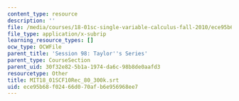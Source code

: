 ```yaml
---
content_type: resource
description: ''
file: /media/courses/18-01sc-single-variable-calculus-fall-2010/ece95b68f02466d070afb6e956968ee7_MIT18_01SCF10Rec_80_300k.srt
file_type: application/x-subrip
learning_resource_types: []
ocw_type: OCWFile
parent_title: 'Session 98: Taylor''s Series'
parent_type: CourseSection
parent_uid: 30f32e82-5b1a-1974-da6c-98b8de0aafd3
resourcetype: Other
title: MIT18_01SCF10Rec_80_300k.srt
uid: ece95b68-f024-66d0-70af-b6e956968ee7
---
```

